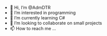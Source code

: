 - 👋 Hi, I’m @AdmDTR
- 👀 I’m interested in programming
- 🌱 I’m currently learning C#
- 💞️ I’m looking to collaborate on small projects
- 📫 How to reach me ...

<!---
AdmDTR/AdmDTR is a ✨ special ✨ repository because its `README.md` (this file) appears on your GitHub profile.
You can click the Preview link to take a look at your changes.
--->

